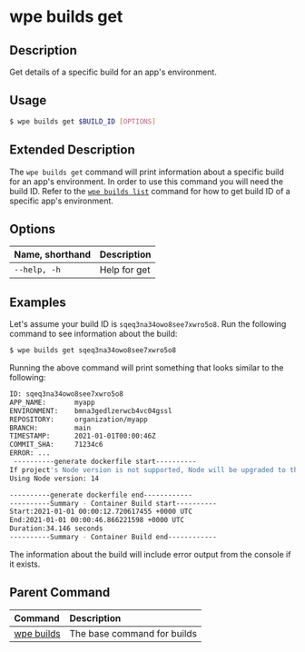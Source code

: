 # wpe builds get

## Description
Get details of a specific build for an app's environment.

## Usage

```bash
$ wpe builds get $BUILD_ID [OPTIONS]
```

## Extended Description

The `wpe builds get` command will print information about a specific build for an app's environment. In order to use this command you will need the build ID. Refer to the [`wpe builds list`](/reference/cli/wpe/main/builds/list) command for how to get build ID of a specific app's environment.

## Options

| Name, shorthand     | Description  |
|:--------------------|:-------------|
| `--help, -h`        | Help for get |

## Examples

Let's assume your build ID is `sqeq3na34owo8see7xwro5o8`. Run the following command to see information about the build:

```bash
$ wpe builds get sqeq3na34owo8see7xwro5o8
```

Running the above command will print something that looks similar to the following:

```bash
ID: sqeq3na34owo8see7xwro5o8
APP_NAME:       myapp
ENVIRONMENT:    bmna3gedlzerwcb4vc04gssl
REPOSITORY:     organization/myapp
BRANCH:         main
TIMESTAMP:      2021-01-01T00:00:46Z
COMMIT_SHA:     71234c6
ERROR: ...
 ----------generate dockerfile start----------
If project's Node version is not supported, Node will be upgraded to the project's closest supported version.
Using Node version: 14

----------generate dockerfile end------------
----------Summary - Container Build start----------
Start:2021-01-01 00:00:12.720617455 +0000 UTC
End:2021-01-01 00:00:46.866221598 +0000 UTC
Duration:34.146 seconds
----------Summary - Container Build end------------
```

The information about the build will include error output from the console if it exists.

## Parent Command
| Command                                             | Description                 |
|:----------------------------------------------------|:----------------------------|
| [wpe builds](/reference/cli/wpe/builds) | The base command for builds |
